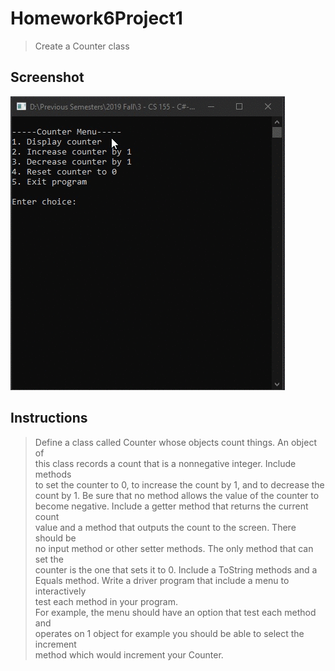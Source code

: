 # Homework6Project1
> Create a Counter class

## Screenshot
![screenshot](Homework6Project1.gif)

## Instructions
> Define a class called Counter whose objects count things. An object of  
> this class records a count that is a nonnegative integer. Include methods  
> to set the counter to 0, to increase the count by 1, and to decrease the  
> count by 1. Be sure that no method allows the value of the counter to  
> become negative. Include a getter method that returns the current count  
> value and a method that outputs the count to the screen. There should be  
> no input method or other setter methods. The only method that can set the  
> counter is the one that sets it to 0. Include a ToString methods and a  
> Equals method. Write a driver program that include a menu to interactively  
> test each method in your program.  
> For example, the menu should have an option that test each method and  
> operates on 1 object for example you should be able to select the increment  
> method which would increment your Counter. 